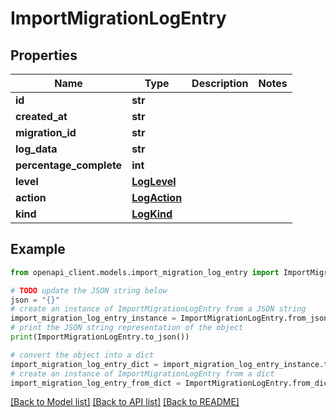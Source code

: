 # ImportMigrationLogEntry


## Properties

Name | Type | Description | Notes
------------ | ------------- | ------------- | -------------
**id** | **str** |  | 
**created_at** | **str** |  | 
**migration_id** | **str** |  | 
**log_data** | **str** |  | 
**percentage_complete** | **int** |  | 
**level** | [**LogLevel**](LogLevel.md) |  | 
**action** | [**LogAction**](LogAction.md) |  | 
**kind** | [**LogKind**](LogKind.md) |  | 

## Example

```python
from openapi_client.models.import_migration_log_entry import ImportMigrationLogEntry

# TODO update the JSON string below
json = "{}"
# create an instance of ImportMigrationLogEntry from a JSON string
import_migration_log_entry_instance = ImportMigrationLogEntry.from_json(json)
# print the JSON string representation of the object
print(ImportMigrationLogEntry.to_json())

# convert the object into a dict
import_migration_log_entry_dict = import_migration_log_entry_instance.to_dict()
# create an instance of ImportMigrationLogEntry from a dict
import_migration_log_entry_from_dict = ImportMigrationLogEntry.from_dict(import_migration_log_entry_dict)
```
[[Back to Model list]](../README.md#documentation-for-models) [[Back to API list]](../README.md#documentation-for-api-endpoints) [[Back to README]](../README.md)



